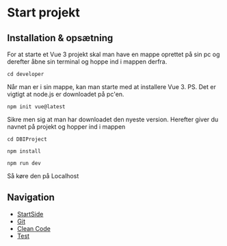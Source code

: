 # Start projekt

## Installation & opsætning
For at starte et Vue 3 projekt skal man have en mappe oprettet på sin pc og derefter åbne sin terminal og hoppe ind i mappen derfra.

```
cd developer
``` 

Når man er i sin mappe, kan man starte med at installere Vue 3. PS. Det er vigtigt at node.js er downloadet på pc'en.

```
npm init vue@latest
``` 

Sikre men sig at man har downloadet den nyeste version. Herefter giver du navnet på projekt og hopper ind i mappen

```
cd DBIProject
``` 

```
npm install
``` 

```
npm run dev
``` 

Så køre den på Localhost

## Navigation

- [StartSide](index.md)
- [Git](git.md)
- [Clean Code](cleanCode.md)
- [Test](test.md)
